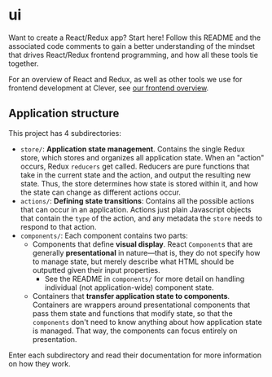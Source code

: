 # ui

Want to create a React/Redux app? Start here! Follow this README and the associated code comments
to gain a better understanding of the mindset that drives React/Redux frontend programming, and how
all these tools tie together.

For an overview of React and Redux, as well as other tools we use for frontend development at
Clever, see [our frontend
overview](https://clever.atlassian.net/wiki/display/ENG/Working+with+React).

## Application structure

This project has 4 subdirectories:

* `store/`: **Application state management**. Contains the single Redux store, which stores and
    organizes all application state. When an "action" occurs, Redux `reducers` get called. Reducers
    are pure functions that take in the current state and the action, and output the resulting new
    state.  Thus, the store determines how state is stored within it, and how the state can change
    as different actions occur.
* `actions/`: **Defining state transitions**: Contains all the possible actions that can occur in an
    application. Actions just plain Javascript objects that contain the `type` of the action, and
    any metadata the `store` needs to respond to that action.
* `components/`: Each component contains two parts:
    * Components that define **visual display**. React `Component`s that are generally
        **presentational** in nature—that is, they do not specify how to manage state, but merely
        describe what HTML should be outputted given their input properties.
        * See the README in `components/` for more detail on handling individual (not
            application-wide) component state.
    * Containers that **transfer application state to components**. Containers are wrappers
        around presentational components that pass them state and functions that
        modify state, so that the `components` don't need to know anything about how application
        state is managed. That way, the components can focus entirely on presentation.

Enter each subdirectory and read their documentation for more information on how they work.
